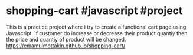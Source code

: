 # shopping-cart #javascript #project
This is a practice project where i try to create a functional cart page using Javascript.
If customer do increase or decrease their product quantiy then the price and quantiy of product will be changed.
https://emamulmottakin.github.io/shopping-cart/
